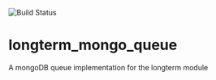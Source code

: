 ![Build Status](https://travis-ci.org/ChemicalRocketeer/longterm_mongo_queue.svg?branch=master)

# longterm_mongo_queue
A mongoDB queue implementation for the longterm module
